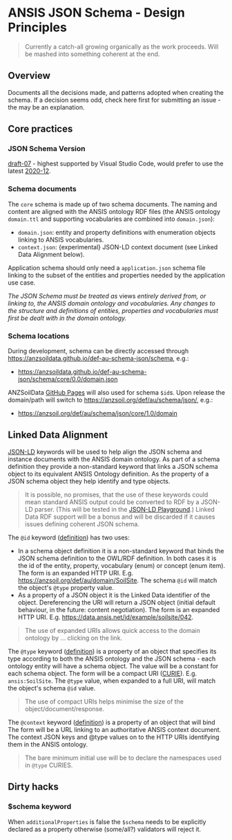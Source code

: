 # ANSIS JSON Schema - Design Principles

> Currently a catch-all growing organically as the work proceeds. Will be mashed into something
> coherent at the end.

## Overview

Documents all the decisions made, and patterns adopted when creating the schema. If a decision seems
odd, check here first for submitting an issue - the may be an explanation.

## Core practices

### JSON Schema Version
[draft-07] - highest supported by Visual Studio Code, would prefer to use the latest
[2020-12].

### Schema documents
The `core` schema is made up of two schema documents. The naming and content are aligned with the
ANSIS ontology RDF files (the ANSIS ontology `domain.ttl` and supporting vocabularies are combined
into `domain.json`):
- `domain.json`: entity and property definitions with enumeration objects linking to ANSIS
vocabularies.
- `context.json`: {experimental} JSON-LD context document (see Linked Data Alignment below).

Application schema should only need a `application.json` schema file linking to the subset of the
entities and properties needed by the application use case.

*The JSON Schema must be treated as* views *entirely derived from, or linking to, the ANSIS domain*
*ontology and vocabularies. Any changes to the structure and definitions of entities, properties*
*and vocabularies must first be dealt with in the domain ontology.*

###  Schema locations
During development, schema can be directly accessed through https://anzsoildata.github.io/def-au-schema-json/schema,
e.g.:
- https://anzsoildata.github.io/def-au-schema-json/schema/core/0.0/domain.json

ANZSoilData [GitHub Pages](https://pages.github.com/) will also used for schema `$id`s. Upon release
the domain/path will switch to https://anzsoil.org/def/au/schema/json/, e.g.:
- https://anzsoil.org/def/au/schema/json/core/1.0/domain

## Linked Data Alignment
[JSON-LD] keywords will be used to help align the JSON schema and instance documents with the ANSIS
domain ontology. As part of a schema definition they provide a non-standard keyword that links a
JSON schema object to its equivalent ANSIS Ontology definition. As the property of a JSON schema
object they help identify and type objects.

> It is possible, no promises, that the use of these keywords could mean standard ANSIS output could
be converted to RDF by a JSON-LD parser. (This will be tested in the [JSON-LD Playground](https://json-ld.org/playground/).)
Linked Data RDF support will be a bonus and will be discarded if it causes issues defining coherent
JSON schema.

The `@id` keyword ([definition](https://www.w3.org/TR/json-ld/#node-identifiers)) has two uses:
- In a schema object definition it is a non-standard keyword that binds the JSON schema definition
to the OWL/RDF definition. In both cases it is the id of the entity, property, vocabulary (enum) or
concept (enum item). The form is an expanded HTTP URI. E.g. https://anzsoil.org/def/au/domain/SoilSite.
The schema `@id` will match the object's `@type` property value.
- As a property of a JSON object it is the Linked Data identifier of the object. Dereferencing the
URI will return a JSON object (initial default behaviour, in the future: content negotiation). The
form is an expanded HTTP URI. E.g. https://data.ansis.net/id/example/soilsite/042.

> The use of expanded URIs allows quick access to the domain ontology by ... clicking on the link.

The `@type` keyword ([definition](https://www.w3.org/TR/json-ld/#specifying-the-type)) is a property
of an object that specifies its type according to both the ANSIS ontology and the JSON schema - each
ontology entity will have a schema object. The value will be a constant for each schema object. The
form will be a compact URI ([CURIE](https://www.w3.org/TR/2010/NOTE-curie-20101216/)). E.g.
`ansis:SoilSite`. The `@type` value, when expanded to a full URI, will match the object's schema
`@id` value.

> The use of compact URIs helps minimise the size of the object/document/response.

The `@context` keyword ([definition](https://www.w3.org/TR/json-ld/#the-context)) is a property of
an object that will bind The form will be a URL linking to an authoritative ANSIS context document.
The context JSON keys and @type values on to the HTTP URIs identifying them in the ANSIS ontology.

> The bare minimum initial use will be to declare the namespaces used in `@type` CURIES.

## Dirty hacks

### $schema keyword
When `additionalProperties` is false the `$schema` needs to be explicitly declared as a property
otherwise (some/all?) validators will reject it.

[draft-07]: https://json-schema.org/draft-07/schema#
[2020-12]:  https://json-schema.org/draft/2020-12/schema
[JSON-LD]:  https://json-ld.org/